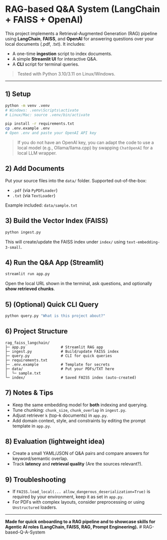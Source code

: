 # RAG-based Q&A System (LangChain + FAISS + OpenAI)

This project implements a Retrieval-Augmented Generation (RAG) pipeline using **LangChain**, **FAISS**, and **OpenAI** for answering questions over your local documents (.pdf, .txt). It includes:
- A one-time **ingestion** script to index documents.
- A simple **Streamlit UI** for interactive Q&A.
- A **CLI** script for terminal queries.

> Tested with Python 3.10/3.11 on Linux/Windows.

---

## 1) Setup

```bash
python -m venv .venv
# Windows: .venv\Scripts\activate
# Linux/Mac: source .venv/bin/activate

pip install -r requirements.txt
cp .env.example .env
# Open .env and paste your OpenAI API key
```

> If you do not have an OpenAI key, you can adapt the code to use a local model (e.g., Ollama/llama.cpp) by swapping `ChatOpenAI` for a local LLM wrapper.


## 2) Add Documents

Put your source files into the `data/` folder. Supported out-of-the-box:
- `.pdf` (via `PyPDFLoader`)
- `.txt` (via `TextLoader`)

Example included: `data/sample.txt`

## 3) Build the Vector Index (FAISS)

```bash
python ingest.py
```
This will create/update the FAISS index under `index/` using `text-embedding-3-small`.


## 4) Run the Q&A App (Streamlit)

```bash
streamlit run app.py
```
Open the local URL shown in the terminal, ask questions, and optionally **show retrieved chunks**.


## 5) (Optional) Quick CLI Query

```bash
python query.py "What is this project about?"
```


## 6) Project Structure

```
rag_faiss_langchain/
├─ app.py                # Streamlit RAG app
├─ ingest.py             # Build/update FAISS index
├─ query.py              # CLI for quick queries
├─ requirements.txt
├─ .env.example          # Template for secrets
├─ data/                 # Put your PDFs/TXT here
│  └─ sample.txt
└─ index/                # Saved FAISS index (auto-created)
```

## 7) Notes & Tips

- Keep the same embedding model for **both** indexing and querying.
- Tune chunking: `chunk_size`, `chunk_overlap` in `ingest.py`.
- Adjust retriever `k` (top-k documents) in `app.py`.
- Add domain context, style, and constraints by editing the prompt template in `app.py`.

## 8) Evaluation (lightweight idea)

- Create a small YAML/JSON of Q&A pairs and compare answers for keyword/semantic overlap.
- Track **latency** and **retrieval quality** (Are the sources relevant?).

## 9) Troubleshooting

- If `FAISS.load_local(... allow_dangerous_deserialization=True)` is required by your environment, keep it as set in `app.py`.
- For PDFs with complex layouts, consider preprocessing or using `Unstructured` loaders.

---

**Made for quick onboarding to a RAG pipeline and to showcase skills for Agentic AI roles (LangChain, FAISS, RAG, Prompt Engineering).**
#   R A G - b a s e d - Q - A - S y s t e m 
 
 
